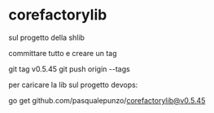 # corefactorylib

sul progetto della shlib

committare tutto e creare un tag

git tag v0.5.45
git push origin --tags

per caricare la lib sul progetto devops:

go get github.com/pasqualepunzo/corefactorylib@v0.5.45
